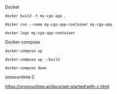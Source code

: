 Docker

```docker build -t my-cgo-app .```

```docker run --name my-cgo-app-container my-cgo-app```

```docker logs my-cgo-app-container```


Docker-compose

```docker-compose up```

```docker-compose up --build```

```docker-compose down```


onnxruntime C

https://onnxruntime.ai/docs/get-started/with-c.html